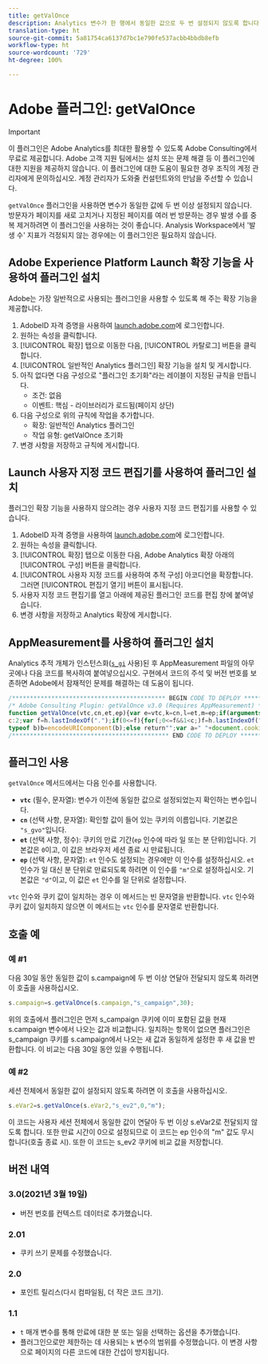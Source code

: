 ```yaml
---
title: getValOnce
description: Analytics 변수가 한 행에서 동일한 값으로 두 번 설정되지 않도록 합니다.
translation-type: ht
source-git-commit: 5a81754ca6137d7bc1e790fe537acbb4bbdb8efb
workflow-type: ht
source-wordcount: '729'
ht-degree: 100%

---
```



# Adobe 플러그인: getValOnce

>[!IMPORTANT]
>
>이 플러그인은 Adobe Analytics를 최대한 활용할 수 있도록 Adobe Consulting에서 무료로 제공합니다. Adobe 고객 지원 팀에서는 설치 또는 문제 해결 등 이 플러그인에 대한 지원을 제공하지 않습니다. 이 플러그인에 대한 도움이 필요한 경우 조직의 계정 관리자에게 문의하십시오. 계정 관리자가 도와줄 컨설턴트와의 만남을 주선할 수 있습니다.

`getValOnce` 플러그인을 사용하면 변수가 동일한 값에 두 번 이상 설정되지 않습니다. 방문자가 페이지를 새로 고치거나 지정된 페이지를 여러 번 방문하는 경우 발생 수를 중복 제거하려면 이 플러그인을 사용하는 것이 좋습니다. Analysis Workspace에서 &#39;발생 수&#39; 지표가 걱정되지 않는 경우에는 이 플러그인은 필요하지 않습니다.

## Adobe Experience Platform Launch 확장 기능을 사용하여 플러그인 설치

Adobe는 가장 일반적으로 사용되는 플러그인을 사용할 수 있도록 해 주는 확장 기능을 제공합니다.

1. AdobeID 자격 증명을 사용하여 [launch.adobe.com](https://launch.adobe.com)에 로그인합니다.
1. 원하는 속성을 클릭합니다.
1. [!UICONTROL 확장] 탭으로 이동한 다음, [!UICONTROL 카탈로그] 버튼을 클릭합니다.
1. [!UICONTROL 일반적인 Analytics 플러그인] 확장 기능을 설치 및 게시합니다.
1. 아직 없다면 다음 구성으로 &quot;플러그인 초기화&quot;라는 레이블이 지정된 규칙을 만듭니다.
   * 조건: 없음
   * 이벤트: 핵심 - 라이브러리가 로드됨(페이지 상단)
1. 다음 구성으로 위의 규칙에 작업을 추가합니다.
   * 확장: 일반적인 Analytics 플러그인
   * 작업 유형: getValOnce 초기화
1. 변경 사항을 저장하고 규칙에 게시합니다.

## Launch 사용자 지정 코드 편집기를 사용하여 플러그인 설치

플러그인 확장 기능을 사용하지 않으려는 경우 사용자 지정 코드 편집기를 사용할 수 있습니다.

1. AdobeID 자격 증명을 사용하여 [launch.adobe.com](https://launch.adobe.com)에 로그인합니다.
1. 원하는 속성을 클릭합니다.
1. [!UICONTROL 확장] 탭으로 이동한 다음, Adobe Analytics 확장 아래의 [!UICONTROL 구성] 버튼을 클릭합니다.
1. [!UICONTROL 사용자 지정 코드를 사용하여 추적 구성] 아코디언을 확장합니다. 그러면 [!UICONTROL 편집기 열기] 버튼이 표시됩니다.
1. 사용자 지정 코드 편집기를 열고 아래에 제공된 플러그인 코드를 편집 창에 붙여넣습니다.
1. 변경 사항을 저장하고 Analytics 확장에 게시합니다.

## AppMeasurement를 사용하여 플러그인 설치

Analytics 추적 개체가 인스턴스화([`s_gi`](../functions/s-gi.md) 사용)된 후 AppMeasurement 파일의 아무 곳에나 다음 코드를 복사하여 붙여넣으십시오. 구현에서 코드의 주석 및 버전 번호를 보존하면 Adobe에서 잠재적인 문제를 해결하는 데 도움이 됩니다.

```js
/******************************************* BEGIN CODE TO DEPLOY *******************************************/
/* Adobe Consulting Plugin: getValOnce v3.0 (Requires AppMeasurement) */
function getValOnce(vtc,cn,et,ep){var e=vtc,k=cn,l=et,m=ep;if(arguments&&"-v"===arguments[0])return{plugin:"getValOnce",version:"3.0"};var c=function(){if("undefined"!==typeof window.s_c_il)for(var b=0,a;b<window.s_c_il.length;b++)if(a=window.s_c_il[b],a._c&&"s_c"===a._c)return a}();"undefined"!==typeof c&&(c.contextData.getValOnce="3.0");window.cookieWrite=window.cookieWrite||function(b,a,d){if("string"===typeof b){var h=window.location.hostname,c=window.location.hostname.split(".").length-1;if(h&&!/^[0-9.]+$/.test(h)){c=2<c?
c:2;var f=h.lastIndexOf(".");if(0<=f){for(;0<=f&&1<c;)f=h.lastIndexOf(".",f-1),c--;f=0<f?h.substring(f):h}}g=f;a="undefined"!==typeof a?""+a:"";if(d||""===a)if(""===a&&(d=-60),"number"===typeof d){var e=new Date;e.setTime(e.getTime()+6E4*d)}else e=d;return b&&(document.cookie=encodeURIComponent(b)+"="+encodeURIComponent(a)+"; path=/;"+(d?" expires="+e.toUTCString()+";":"")+(g?" domain="+g+";":""),"undefined"!==typeof cookieRead)?cookieRead(b)===a:!1}};window.cookieRead=window.cookieRead||function(b){if("string"===
typeof b)b=encodeURIComponent(b);else return"";var a=" "+document.cookie,d=a.indexOf(" "+b+"="),c=0>d?d:a.indexOf(";",d);return(b=0>d?"":decodeURIComponent(a.substring(d+2+b.length,0>c?a.length:c)))?b:""};return e&&(k=k||"s_gvo",l=l||0,m="m"===m?6E4:864E5,e!==this.c_r(k))?(c=new Date,c.setTime(c.getTime()+l*m),cookieWrite(k,e,0===l?0:m),e):""};
/******************************************** END CODE TO DEPLOY ********************************************/
```

## 플러그인 사용

`getValOnce` 메서드에서는 다음 인수를 사용합니다.

* **`vtc`** (필수, 문자열): 변수가 이전에 동일한 값으로 설정되었는지 확인하는 변수입니다.
* **`cn`** (선택 사항, 문자열): 확인할 값이 들어 있는 쿠키의 이름입니다. 기본값은 `"s_gvo"`입니다.
* **`et`** (선택 사항, 정수): 쿠키의 만료 기간(`ep` 인수에 따라 일 또는 분 단위)입니다. 기본값은 `0`이고, 이 값은 브라우저 세션 종료 시 만료됩니다.
* **`ep`** (선택 사항, 문자열): `et` 인수도 설정되는 경우에만 이 인수를 설정하십시오. `et` 인수가 일 대신 분 단위로 만료되도록 하려면 이 인수를 `"m"`으로 설정하십시오. 기본값은 `"d"`이고, 이 값은 `et` 인수를 일 단위로 설정합니다.

`vtc` 인수와 쿠키 값이 일치하는 경우 이 메서드는 빈 문자열을 반환합니다. `vtc` 인수와 쿠키 값이 일치하지 않으면 이 메서드는 `vtc` 인수를 문자열로 반환합니다.

## 호출 예

### 예 #1

다음 30일 동안 동일한 값이 s.campaign에 두 번 이상 연달아 전달되지 않도록 하려면 이 호출을 사용하십시오.

```js
s.campaign=s.getValOnce(s.campaign,"s_campaign",30);
```

위의 호출에서 플러그인은 먼저 s_campaign 쿠키에 이미 포함된 값을 현재 s.campaign 변수에서 나오는 값과 비교합니다. 일치하는 항목이 없으면 플러그인은 s_campaign 쿠키를 s.campaign에서 나오는 새 값과 동일하게 설정한 후 새 값을 반환합니다. 이 비교는 다음 30일 동안 있을 수행됩니다.

### 예 #2

세션 전체에서 동일한 값이 설정되지 않도록 하려면 이 호출을 사용하십시오.

```js
s.eVar2=s.getValOnce(s.eVar2,"s_ev2",0,"m");
```

이 코드는 사용자 세션 전체에서 동일한 값이 연달아 두 번 이상 s.eVar2로 전달되지 않도록 합니다. 또한 만료 시간이 0으로 설정되므로 이 코드는 ep 인수의 &quot;m&quot; 값도 무시합니다(호출 종료 시). 또한 이 코드는 s_ev2 쿠키에 비교 값을 저장합니다.

## 버전 내역

### 3.0(2021년 3월 19일)

* 버전 번호를 컨텍스트 데이터로 추가했습니다.

### 2.01

* 쿠키 쓰기 문제를 수정했습니다.

### 2.0

* 포인트 릴리스(다시 컴파일됨, 더 작은 코드 크기).

### 1.1

* `t` 매개 변수를 통해 만료에 대한 분 또는 일을 선택하는 옵션을 추가했습니다.
* 플러그인으로만 제한하는 데 사용되는 `k` 변수의 범위를 수정했습니다. 이 변경 사항으로 페이지의 다른 코드에 대한 간섭이 방지됩니다.
